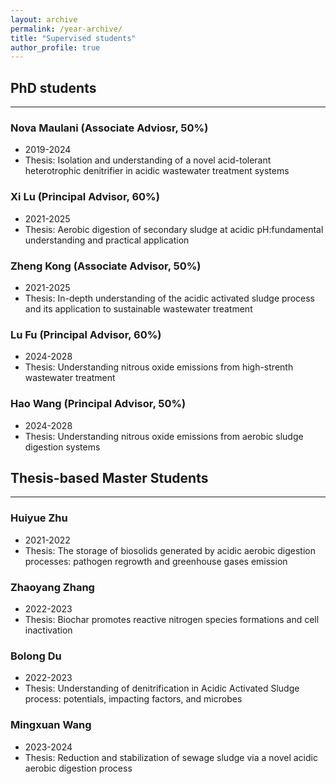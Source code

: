 ```yaml
---
layout: archive
permalink: /year-archive/
title: "Supervised students"
author_profile: true
---
```




## PhD students
---
### **Nova Maulani (Associate Adviosr, 50%)**
* 2019-2024
* Thesis: Isolation and understanding of a novel acid-tolerant heterotrophic denitrifier in acidic wastewater treatment systems
### **Xi Lu (Principal Advisor, 60%)**
* 2021-2025
* Thesis: Aerobic digestion of secondary sludge at acidic pH:fundamental understanding and practical application
### **Zheng Kong (Associate Advisor, 50%)**
* 2021-2025
* Thesis: In-depth understanding of the acidic activated sludge process and its application to sustainable wastewater treatment
### **Lu Fu (Principal Advisor, 60%)**
* 2024-2028
* Thesis: Understanding nitrous oxide emissions from high-strenth wastewater treatment
### **Hao Wang (Principal Advisor, 50%)**
* 2024-2028
* Thesis: Understanding nitrous oxide emissions from aerobic sludge digestion systems

## Thesis-based Master Students
---

### **Huiyue Zhu**
* 2021-2022
* Thesis: The storage of biosolids generated by acidic aerobic digestion processes: pathogen regrowth and greenhouse gases emission

### **Zhaoyang Zhang**
* 2022-2023
* Thesis: Biochar promotes reactive nitrogen species formations and cell inactivation

### **Bolong Du**
* 2022-2023
* Thesis: Understanding of denitrification in Acidic Activated Sludge process: potentials, impacting factors, and microbes

### **Mingxuan Wang**
* 2023-2024
* Thesis: Reduction and stabilization of sewage sludge 
via a novel acidic aerobic digestion process
